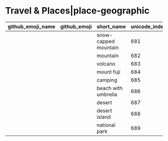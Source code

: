 # Travel & Places|place-geographic

|github_emoji_name|github_emoji|short_name|unicode_index|
|---|---|---|---|
|||snow-capped mountain|681|
|||mountain|682|
|||volcano|683|
|||mount fuji|684|
|||camping|685|
|||beach with umbrella|686|
|||desert|687|
|||desert island|688|
|||national park|689|

